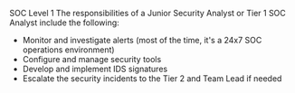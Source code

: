 SOC Level 1
The responsibilities of a Junior Security Analyst or Tier 1 SOC Analyst include the following:

- Monitor and investigate alerts (most of the time, it's a 24x7 SOC operations environment)
- Configure and manage security tools
- Develop and implement IDS signatures
- Escalate the security incidents to the Tier 2 and Team Lead if needed
